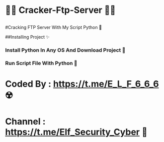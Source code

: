 # 🎊🎉 Cracker-Ftp-Server 🎉🎊

##

#Cracking FTP Server With My Script Python 🎈

##Installing Project  ✨

### Install Python In Any OS And Download Project 📩

### Run Script File With Python 🚬

##

# Coded By : https://t.me/E_L_F_6_6_6 ☢️
# Channel  : https://t.me/Elf_Security_Cyber 🌹